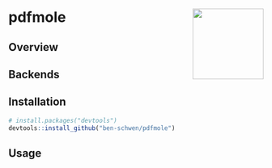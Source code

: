 # pdfmole <a href="https://github.com/ben-schwen/pdfmole"><img src="https://raw.githubusercontent.com/ben-schwen/pdfmole/master/.graphics/logo.png" align="right" height="140" /></a>
## Overview

## Backends

## Installation
```R
# install.packages("devtools")
devtools::install_github("ben-schwen/pdfmole")
```

## Usage